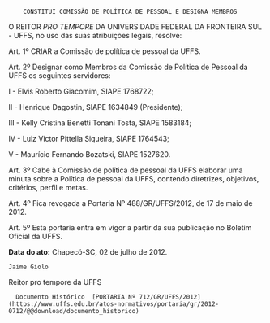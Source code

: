         CONSTITUI COMISSÃO DE POLÍTICA DE PESSOAL E DESIGNA MEMBROS  

O REITOR *PRO TEMPORE* DA UNIVERSIDADE FEDERAL DA FRONTEIRA SUL - UFFS, no uso das suas atribuições legais, resolve:

 Art. 1º CRIAR a Comissão de política de pessoal da UFFS.

 Art. 2º Designar como Membros da Comissão de Política de Pessoal da UFFS os seguintes servidores:

 I - Elvis Roberto Giacomim, SIAPE 1768722;

 II - Henrique Dagostin, SIAPE 1634849 (Presidente);

 III - Kelly Cristina Benetti Tonani Tosta, SIAPE 1583184;

 IV - Luiz Victor Pittella Siqueira, SIAPE 1764543;

 V - Maurício Fernando Bozatski, SIAPE 1527620.

 Art. 3º Cabe à Comissão de política de pessoal da UFFS elaborar uma minuta sobre a Política de pessoal da UFFS, contendo diretrizes, objetivos, critérios, perfil e metas.

 Art. 4º Fica revogada a Portaria Nº 488/GR/UFFS/2012, de 17 de maio de 2012.

 Art. 5º Esta portaria entra em vigor a partir da sua publicação no Boletim Oficial da UFFS.

  

   **Data do ato:** Chapecó-SC, 02 de julho de 2012.   
 

    Jaime Giolo   
 Reitor pro tempore da UFFS 

      Documento Histórico  [PORTARIA Nº 712/GR/UFFS/2012](https://www.uffs.edu.br/atos-normativos/portaria/gr/2012-0712/@@download/documento_historico)     
      